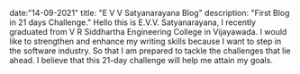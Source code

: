 date:"14-09-2021"
title: "E V V Satyanarayana Blog"
description: "First Blog in 21 days Challenge."
Hello this is E.V.V. Satyanarayana, I recently graduated from V R Siddhartha Engineering College in Vijayawada. I would like to strengthen and enhance my writing skills because I want to step in the software industry. So that I am prepared to tackle the challenges that lie ahead. I believe that this 21-day challenge will help me attain my goals. 
